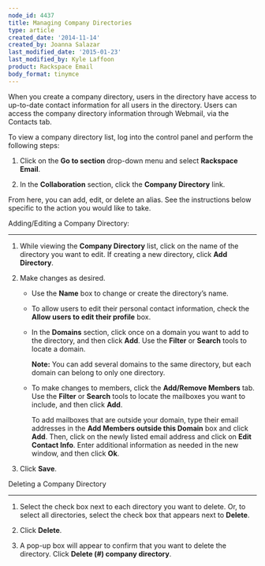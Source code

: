 ```yaml
---
node_id: 4437
title: Managing Company Directories
type: article
created_date: '2014-11-14'
created_by: Joanna Salazar
last_modified_date: '2015-01-23'
last_modified_by: Kyle Laffoon
product: Rackspace Email
body_format: tinymce
---
```


When you create a company directory, users in the directory have access
to up-to-date contact information for all users in the directory. Users
can access the company directory information through Webmail, via the
Contacts tab.

To view a company directory list, log into the control panel and perform
the following steps:


1.  Click on the **Go to section** drop-down menu and select **Rackspace
    Email**.

2.  In the **Collaboration** section, click the **Company
    Directory** link.


From here, you can add, edit, or delete an alias. See the instructions
below specific to the action you would like to take.



Adding/Editing a Company Directory:

-------------------------------------

1.  While viewing the **Company Directory** list, click on the name of
    the directory you want to edit. If creating a new directory, click
    **Add Directory**.

2.  Make changes as desired.

    -   Use the **Name** box to change or create the directory&rsquo;s name.

    -   To allow users to edit their personal contact information, check
        the **Allow users to edit their profile** box.

    -   In the **Domains** section, click once on a domain you want to
        add to the directory, and then click **Add**. Use
        the **Filter** or **Search** tools to locate a domain.

        **Note:** You can add several domains to the same directory, but
        each domain can belong to only one directory.

    -   To make changes to members, click the **Add/Remove
        Members** tab. Use the **Filter** or **Search** tools to locate
        the mailboxes you want to include, and then click **Add**.

        To add mailboxes that are outside your domain, type their email
        addresses in the **Add Members outside this Domain** box and
        click **Add**. Then, click on the newly listed email address and
        click on **Edit Contact Info**. Enter additional information as
        needed in the new window, and then click **Ok**.


3.  Click **Save**.



Deleting a Company Directory

------------------------------

1.  Select the check box next to each directory you want to delete. Or,
    to select all directories, select the check box that appears next to
    **Delete**.

2.  Click **Delete**.

3.  A pop-up box will appear to confirm that you want to delete
    the directory. Click **Delete (\#) company directory**.
    <div>




    </div>



